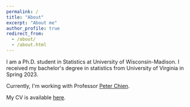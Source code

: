 ```yaml
---
permalink: /
title: "About"
excerpt: "About me"
author_profile: true
redirect_from: 
  - /about/
  - /about.html
---
```


I am a Ph.D. student in Statistics at University of Wisconsin-Madison. I received my bachelor's degree in statistics from University of Virginia in Spring 2023. 

Currently, I'm working with Professor [Peter Chien](https://mendota.cdis.wisc.edu/index.html).

My CV is available [here](https://tao-sfan.github.io/files/cv_tao.pdf).

